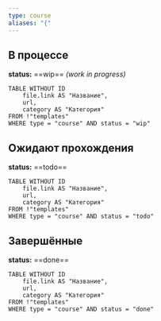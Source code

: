 ```yaml
---
type: course
aliases: "{"
---
```


## В процессе
**status:** ==wip== *(work in progress)*

```dataview
TABLE WITHOUT ID
	file.link AS "Название",
	url,
	category AS "Категория"
FROM !"templates"
WHERE type = "course" AND status = "wip"
```

## Ожидают прохождения
**status:** ==todo==

```dataview
TABLE WITHOUT ID
	file.link AS "Название",
	url,
	category AS "Категория"
FROM !"templates"
WHERE type = "course" AND status = "todo"
```

## Завершённые
**status:** ==done==

```dataview
TABLE WITHOUT ID
	file.link AS "Название",
	url,
	category AS "Категория"
FROM !"templates"
WHERE type = "course" AND status = "done"
```